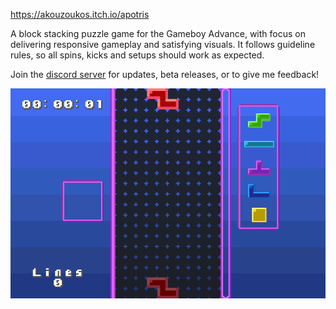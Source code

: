 https://akouzoukos.itch.io/apotris

A block stacking puzzle game for the Gameboy Advance, with focus on delivering responsive gameplay and satisfying visuals. It follows guideline rules, so all spins, kicks and setups should work as expected.

Join the [discord server](https://discord.com/invite/jQnxmXS7tr) for updates, beta releases, or to give me feedback!

![gif](https://github.com/akouzoukos/apotris/blob/9ae4f004b6bf534fa3f3762cb3387471066d6e2f/images/image1.gif)
